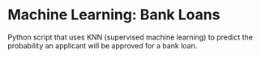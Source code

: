 # Machine Learning: Bank Loans
Python script that uses KNN (supervised machine learning) to predict the probability an applicant will be approved for a bank loan.
